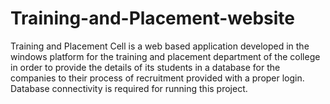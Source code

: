# Training-and-Placement-website
Training and Placement Cell is a web based application developed in the windows platform for the training and placement department of the college in order to provide the details of its students in a database for the companies to their process of recruitment provided with a proper login.
Database connectivity is required for running this project.

